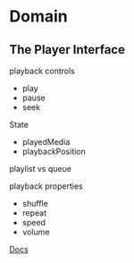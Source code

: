 # Domain

## The Player Interface

playback controls
* play
* pause
* seek

State
* playedMedia
* playbackPosition

playlist vs queue

playback properties
* shuffle
* repeat
* speed
* volume

[Docs](https://developer.android.com/media/media3/session/player)
